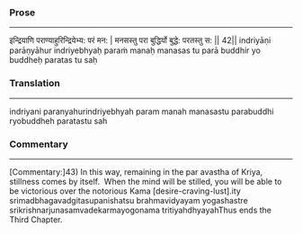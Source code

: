 ### Prose 
 --- 
इन्द्रियाणि पराण्याहुरिन्द्रियेभ्य: परं मन: |
मनसस्तु परा बुद्धिर्यो बुद्धे: परतस्तु स: || 42||
indriyāṇi parāṇyāhur indriyebhyaḥ paraṁ manaḥ
manasas tu parā buddhir yo buddheḥ paratas tu saḥ

### Translation 
 --- 
indriyani paranyahurindriyebhyah param manah manasastu parabuddhi ryobuddheh paratastu sah

### Commentary 
 --- 
[Commentary:]43) In this way, remaining in the par avastha of Kriya, stillness comes by itself.  When the mind will be stilled, you will be able to be victorious over the notorious Kama [desire-craving-lust].ity srimadbhagavadgitasupanishatsu brahmavidyayam yogashastre srikrishnarjunasamvadekarmayogonama tritiyahdhyayahThus ends the Third Chapter.